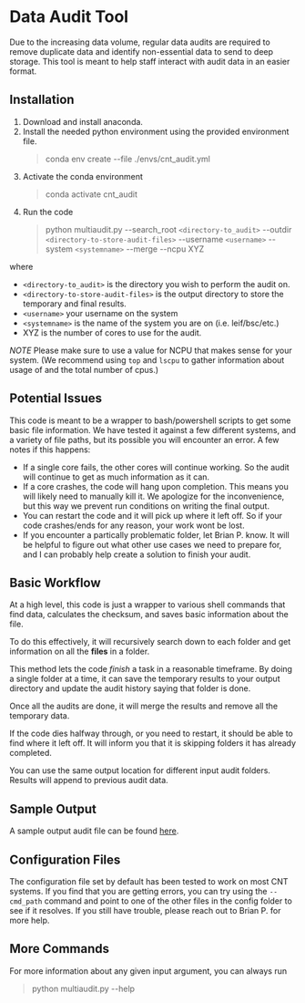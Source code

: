 # Data Audit Tool

Due to the increasing data volume, regular data audits are required to remove duplicate data and identify non-essential data to send to deep storage. This tool is meant to help staff interact with audit data in an easier format.

## Installation

1. Download and install anaconda.
2. Install the needed python environment using the provided environment file.
    > conda env create --file ./envs/cnt_audit.yml 
3. Activate the conda environment
    > conda activate cnt_audit
4. Run the code
    > python multiaudit.py --search_root `<directory-to_audit>` --outdir `<directory-to-store-audit-files>` --username `<username>` --system `<systemname>` --merge --ncpu XYZ

where 
- `<directory-to_audit>` is the directory you wish to perform the audit on.
- `<directory-to-store-audit-files>` is the output directory to store the temporary and final results.
- `<username>` your username on the system
- `<systemname>` is the name of the system you are on (i.e. leif/bsc/etc.) 
- XYZ is the number of cores to use for the audit.

*NOTE* Please make sure to use a value for NCPU that makes sense for your system. (We recommend using `top` and `lscpu` to gather information about usage of and the total number of cpus.)

## Potential Issues

This code is meant to be a wrapper to bash/powershell scripts to get some basic file information. We have tested it against a few different systems, and a variety of file paths, but its possible you will encounter an error. A few notes if this happens:

- If a single core fails, the other cores will continue working. So the audit will continue to get as much information as it can.
- If a core crashes, the code will hang upon completion. This means you will likely need to manually kill it. We apologize for the inconvenience, but this way we prevent run conditions on writing the final output.
- You can restart the code and it will pick up where it left off. So if your code crashes/ends for any reason, your work wont be lost.
- If you encounter a partically problematic folder, let Brian P. know. It will be helpful to figure out what other use cases we need to prepare for, and I can probably help create a solution to finish your audit.

## Basic Workflow

At a high level, this code is just a wrapper to various shell commands that find data, calculates the checksum, and saves basic information about the file.

To do this effectively, it will recursively search down to each folder and get information on all the **files** in a folder.

This method lets the code *finish* a task in a reasonable timeframe. By doing a single folder at a time, it can save the temporary results to your output directory and update the audit history saying that folder is done.

Once all the audits are done, it will merge the results and remove all the temporary data.

If the code dies halfway through, or you need to restart, it should be able to find where it left off. It will inform you that it is skipping folders it has already completed.

You can use the same output location for different input audit folders. Results will append to previous audit data.

## Sample Output

A sample output audit file can be found [here](interface/modules/samples/sample.audit).

## Configuration Files

The configuration file set by default has been tested to work on most CNT systems. If you find that you are getting errors, you can try using the `--cmd_path` command and point to one of the other files in the config folder to see if it resolves. If you still have trouble, please reach out to Brian P. for more help.

## More Commands

For more information about any given input argument, you can always run
> python multiaudit.py --help
